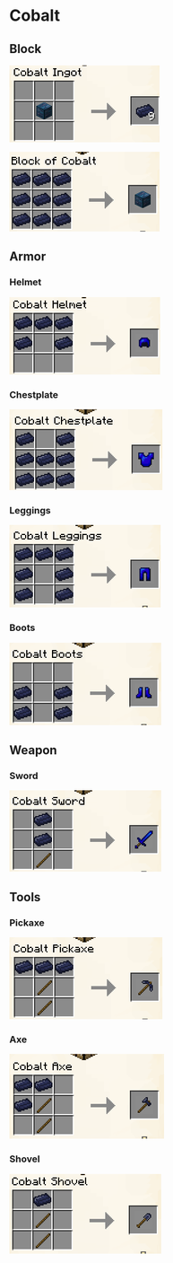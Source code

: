 # Cobalt

## Block

![](<../../.gitbook/assets/image (66).png>)

![](<../../.gitbook/assets/image (5).png>)

## Armor

### Helmet

![](<../../.gitbook/assets/image (93) (1).png>)

### Chestplate

![](<../../.gitbook/assets/image (65).png>)

### Leggings

![](<../../.gitbook/assets/image (141) (1).png>)

### Boots

![](<../../.gitbook/assets/image (94) (1).png>)

## Weapon

### Sword

![](<../../.gitbook/assets/image (11).png>)

## Tools

### Pickaxe

![](<../../.gitbook/assets/image (89) (1) (1).png>)

### Axe

![](<../../.gitbook/assets/image (104) (1).png>)

### Shovel

![](<../../.gitbook/assets/image (45).png>)
